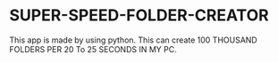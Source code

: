 # SUPER-SPEED-FOLDER-CREATOR
This app is made by using python. This can create 100 THOUSAND FOLDERS PER 20 To 25 SECONDS IN MY PC.
